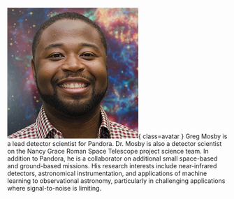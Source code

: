 ![Greg Mosby](Mosby.jpg){ class=avatar }
Greg Mosby is a lead detector scientist for Pandora. Dr. Mosby is also a detector scientist on the Nancy Grace Roman Space Telescope project science team. In addition to Pandora, he is a collaborator on additional small space-based and ground-based missions. His research interests include near-infrared detectors, astronomical instrumentation, and applications of machine learning to observational astronomy, particularly in challenging applications where signal-to-noise is limiting.
